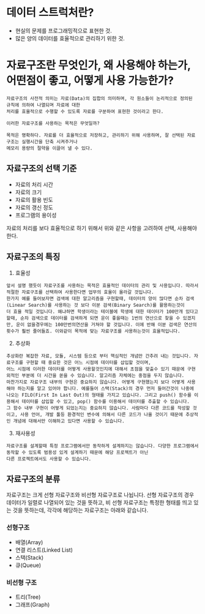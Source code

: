 # 데이터 스트럭처란?
- 현실의 문제를 프로그래밍적으로 표현한 것.
- 많은 양의 데이터를 효율적으로 관리하기 위한 것.


# 자료구조란 무엇인가, 왜 사용해야 하는가, 어떤점이 좋고, 어떻게 사용 가능한가?

~~~
자료구조의 사전적 의미는 자료(Data)의 집합의 의미하며, 각 원소들이 논리적으로 정의된 규칙에 의하여 나열되며 자료에 대한
처리를 효율적으로 수행할 수 있도록 자료를 구분하여 표현한 것이라고 한다. 

이러한 자료구조를 사용하는 목적은 무엇일까?

목적은 명확하다. 자료를 더 효율적으로 저장하고, 관리하기 위해 사용하며, 잘 선택된 자료구조는 실행시간을 단축 시켜주거나 
메모리 용량의 절약을 이끌어 낼 수 있다.
~~~

## 자료구조의 선택 기준
- 자료의 처리 시간
- 자료의 크기
- 자료의 활용 빈도
- 자료의 갱신 정도
- 프로그램의 용이성

자료의 처리를 보다 효율적으로 하기 위해서 위와 같은 사항을 고려하여 선택, 사용해야 한다.

## 자료구조의 특징
1. 효율성
~~~
앞서 설명 했듯이 자료구조를 사용하는 목적은 효율적인 데이터의 관리 및 사용입니다. 따라서 적절한 자료구조를 선택하여 사용한다면 업무의 효율이 올라갈 것입니다. 
한가지 예를 들어보자면 검색에 대한 알고리즘을 구현할때, 데이터의 양이 많다면 순차 검색(Linear Search)를 사용하는 것 보다 이분 검색(Binary Search)를 활용하는것이 
더 효율 적일 것입니다. 왜냐하면 학생이라는 테이블에 학생에 대한 데이터가 100만개 있다고 할때, 순차 검색으로 데이터를 검색하게 되면 운이 좋을때는 1번의 연산으로 찾을 수 있겠지만, 운이 없을경우에는 100만번의연산을 거쳐야 할 것입니다. 이에 반해 이분 검색은 연산의 횟수가 훨씬 줄어들죠. 이와같이 목적에 맞는 자료구조를 사용하는것이 효율적입니다.
~~~

2. 추상화
~~~
추상화란 복잡한 자료, 모듈, 시스템 등으로 부터 핵심적인 개념만 간추려 내는 것입니다. 자료구조를 구현할 때 중요한 것은 어느 시점에 데이터를 삽입할 것이며, 
어느 시점에 이러한 데이터를 어떻게 사용할것인지에 대해서 초점을 맞출수 있기 때문에 구현 외적인 부분에 더 시간을 쏟을 수 있습니다. 알고리즘 자체에는 중점을 두지 않습니다.
마찬가지로 자료구조 내부의 구현은 중요하지 않습니다. 어떻게 구현했는지 보다 어떻게 사용해야 하는지를 알고 있어야 합니다. 예를들어 스택(Stack)의 경우 먼저 들어간것이 나중에 나오는 FILO(First In Last Out)의 형태를 가지고 있습니다. 그리고 push() 함수를 이용해서 데이터를 삽입할 수 있고, pop() 함수를 이용해서 데이터를 추출할 수 있습니다. 
그 함수 내부 구현이 어떻게 되었는지는 중요하지 않습니다. 사람마다 다른 코드를 작성할 것이고, 사용 언어, 개발 툴등 환경적인 변수에 의해서 다른 코드가 나올 것이기 때문에 추상적인 개념에 대해서만 이해하고 있다면 사용할 수 있습니다.
~~~

3. 재사용성
~~~
자료구조를 설계할때 특정 프로그램에서만 동작하게 설계하지는 않습니다. 다양한 프로그램에서 동작할 수 있도록 범용성 있게 설계하기 때문에 해당 프로젝트가 아닌 
다른 프로젝트에서도 사용할 수 있습니다.
~~~

## 자료구조의 분류
자료구조는 크게 선형 자료구조와 비선형 자료구조로 나뉩니다. 선형 자료구조의 경우 데이터가 일렬로 나열되어 있는 것을 뜻하고, 비 선형 자료구조는 특정한 형태를 띄고 있는 것을 
뜻하는데, 각각에 해당하는 자료구조는 아래와 같습니다.

### 선형구조
- 배열(Array)
- 연결 리스트(Linked List)
- 스택(Stack)
- 큐(Queue)

### 비선형 구조
- 트리(Tree)
- 그래프(Graph)